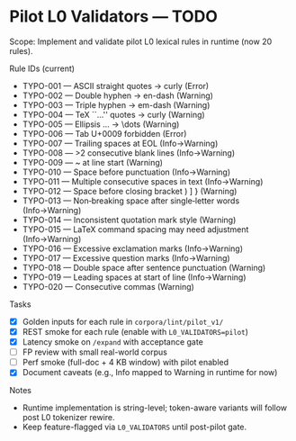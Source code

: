 # Pilot L0 Validators — TODO

Scope: Implement and validate pilot L0 lexical rules in runtime (now 20 rules).

Rule IDs (current)
- TYPO-001 — ASCII straight quotes → curly (Error)
- TYPO-002 — Double hyphen → en-dash (Warning)
- TYPO-003 — Triple hyphen → em-dash (Warning)
- TYPO-004 — TeX ``…'' quotes → curly (Warning)
- TYPO-005 — Ellipsis ... → \\dots (Warning)
- TYPO-006 — Tab U+0009 forbidden (Error)
- TYPO-007 — Trailing spaces at EOL (Info→Warning)
- TYPO-008 — >2 consecutive blank lines (Info→Warning)
- TYPO-009 — ~ at line start (Warning)
- TYPO-010 — Space before punctuation (Info→Warning)
- TYPO-011 — Multiple consecutive spaces in text (Info→Warning)
- TYPO-012 — Space before closing bracket ) ] } (Warning)
- TYPO-013 — Non‑breaking space after single‑letter words (Info→Warning)
- TYPO-014 — Inconsistent quotation mark style (Warning)
- TYPO-015 — LaTeX command spacing may need adjustment (Info→Warning)
- TYPO-016 — Excessive exclamation marks (Info→Warning)
- TYPO-017 — Excessive question marks (Info→Warning)
- TYPO-018 — Double space after sentence punctuation (Warning)
- TYPO-019 — Leading spaces at start of line (Info→Warning)
- TYPO-020 — Consecutive commas (Warning)

Tasks
- [x] Golden inputs for each rule in `corpora/lint/pilot_v1/`
- [x] REST smoke for each rule (enable with `L0_VALIDATORS=pilot`)
- [x] Latency smoke on `/expand` with acceptance gate
- [ ] FP review with small real-world corpus
- [ ] Perf smoke (full-doc + 4 KB window) with pilot enabled
- [x] Document caveats (e.g., Info mapped to Warning in runtime for now)

Notes
- Runtime implementation is string-level; token-aware variants will follow post L0 tokenizer rewire.
- Keep feature-flagged via `L0_VALIDATORS` until post-pilot gate.
